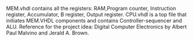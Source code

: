 MEM.vhdl contains all the registers: RAM,Program counter, Instruction register, Accumulator, B register, Output register. CPU.vhdl is a top file that initiates MEM.VHDL components and contains Controller-sequencer and ALU. 
Reference for the project idea: Digital Computer Electronics by Albert Paul Malvino and Jerald A. Brown.
